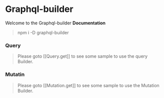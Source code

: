 # Graphql-builder

Welcome to the Graphql-builder **Documentation**

> npm i -D graphql-builder


### Query

> Please goto [[Query.get]] to see some sample to use the query Builder.



### Mutatin 


> Please goto [[Mutation.get]] to see some sample to use the Mutation Builder.
